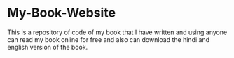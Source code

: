# My-Book-Website
This is a repository of code of my book that I have written and using anyone can read my book online for free and also can download the hindi and english version of the book.
